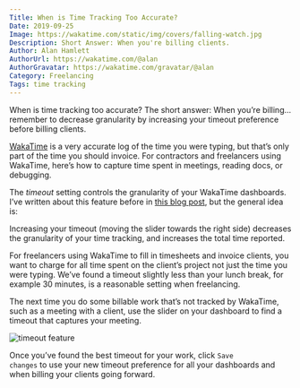 ```yaml
---
Title: When is Time Tracking Too Accurate?
Date: 2019-09-25
Image: https://wakatime.com/static/img/covers/falling-watch.jpg
Description: Short Answer: When you're billing clients.
Author: Alan Hamlett
AuthorUrl: https://wakatime.com/@alan
AuthorGravatar: https://wakatime.com/gravatar/@alan
Category: Freelancing
Tags: time tracking
---
```


When is time tracking too accurate?
The short answer: When you’re billing...
remember to decrease granularity by increasing your timeout preference before billing clients.

[WakaTime][wakatime] is a very accurate log of the time you were typing, but that’s only part of the time you should invoice.
For contractors and freelancers using WakaTime, here’s how to capture time spent in meetings, reading docs, or debugging.

The *timeout* setting controls the granularity of your WakaTime dashboards.
I’ve written about this feature before in [this blog post][fill in the gaps post], but the general idea is:

Increasing your timeout (moving the slider towards the right side) decreases the granularity of your time tracking, and increases the total time reported.

For freelancers using WakaTime to fill in timesheets and invoice clients, you want to charge for all time spent on the client’s project not just the time you were typing.
We’ve found a timeout slightly less than your lunch break, for example 30 minutes, is a reasonable setting when freelancing.

The next time you do some billable work that’s not tracked by WakaTime, such as a meeting with a client, use the slider on your dashboard to find a timeout that captures your meeting.

<img src="https://wakatime.com/static/img/blog/durations-demo-2.gif" class="img-thumbnail" alt="timeout feature" />

Once you’ve found the best timeout for your work, click <code>Save changes</code> to use your new timeout preference for all your dashboards and when billing your clients going forward.

[wakatime]: https://wakatime.com
[fill in the gaps post]: https://wakatime.com/blog/27-fill-the-gaps-in-your-coding-activity
